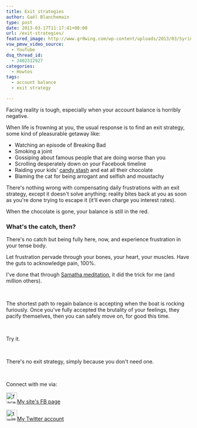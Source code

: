 ```yaml
---
title: Exit strategies
author: Gaël Blanchemain
type: post
date: 2013-03-17T11:17:41+00:00
url: /exit-strategies/
featured_image: http://www.gr0wing.com/wp-content/uploads/2013/03/Syringe.jpg
vsw_pmvw_video_source:
  - YouTube
dsq_thread_id:
  - 2402312927
categories:
  - Howtos
tags:
  - account balance
  - exit strategy

---
```

Facing reality is tough, especially when your account balance is horribly negative.

When life is frowning at you, the usual response is to find an exit strategy, some kind of pleasurable getaway like:

  * Watching an episode of Breaking Bad
  * Smoking a joint
  * Gossiping about famous people that are doing worse than you
  * Scrolling desperately down on your Facebook timeline
  * Raiding your kids' <a href="http://www.wikihow.com/Hide-Your-Candy-Stash-from-Other-People" target="_blank">candy stash</a> and eat all their chocolate
  * Blaming the cat for being arrogant and selfish and moustachy

<!--more-->

There's nothing wrong with compensating daily frustrations with an exit strategy, except it doesn't solve anything: reality bites back at you as soon as you're done trying to escape it (it'll even charge you interest rates).

When the chocolate is gone, your balance is still in the red.

### What's the catch, then?

There's no catch but being fully here, now, and experience frustration in your tense body.

Let frustration pervade through your bones, your heart, your muscles. Have the guts to acknowledge pain, 100%.

I've done that through <a href="http://en.wikipedia.org/wiki/Samatha" target="_blank">Samatha meditation</a>, it did the trick for me (and million others).

&nbsp;

The shortest path to regain balance is accepting when the boat is rocking furiously. Once you've fully accepted the brutality of your feelings, they pacify themselves, then you can safely move on, for good this time.

&nbsp;

Try it.

&nbsp;

There's no exit strategy, simply because you don't need one.

&nbsp;

Connect with me via:

[<img alt="facebook30px" src="http://www.gr0wing.com/wp-content/uploads/2013/03/facebook30px.png" width="30" height="30" />][1]<a href="http://www.facebook.com/GrowingTheRootsOfHappiness" target="_blank">My site's FB page</a>

<a href="https://twitter.com/gaelblanchemain" target="_blank"><img alt="twitter30px" src="http://www.gr0wing.com/wp-content/uploads/2013/03/twitter30px.png" width="30" height="30" />My Twitter account</a>

 [1]: http://www.facebook.com/GrowingTheRootsOfHappiness
